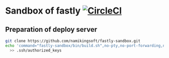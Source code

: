 Sandbox of fastly [![CircleCI][circle-badge]][circle-url]
========================================

Preparation of deploy server
----------------------------------------

```bash
git clone https://github.com/namikingsoft/fastly-sandbox.git
echo 'command="fastly-sandbox/bin/build.sh",no-pty,no-port-forwarding,no-X11-forwarding,no-agent-forwarding ssh-rsa AAAA...' \
  >> .ssh/authorized_keys
```

[circle-badge]: https://circleci.com/gh/namikingsoft/fastly-sandbox/tree/master.svg?style=svg
[circle-url]: https://circleci.com/gh/namikingsoft/fastly-sandbox/tree/master
